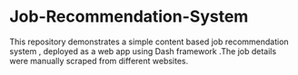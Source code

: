 # Job-Recommendation-System
This repository demonstrates a simple content based job recommendation system , deployed as a web app using Dash framework .The job details were manually scraped from different websites.
